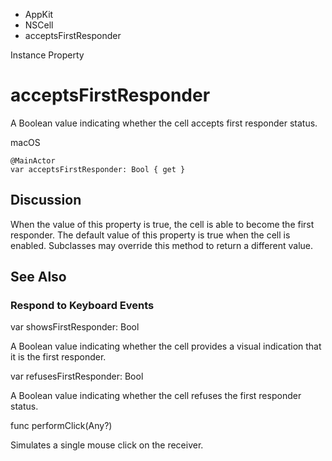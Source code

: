 

- AppKit
- NSCell
-  acceptsFirstResponder 

Instance Property

# acceptsFirstResponder

A Boolean value indicating whether the cell accepts first responder status.

macOS

``` source
@MainActor
var acceptsFirstResponder: Bool { get }
```

## Discussion

When the value of this property is true, the cell is able to become the first responder. The default value of this property is true when the cell is enabled. Subclasses may override this method to return a different value.

## See Also

### Respond to Keyboard Events

var showsFirstResponder: Bool

A Boolean value indicating whether the cell provides a visual indication that it is the first responder.

var refusesFirstResponder: Bool

A Boolean value indicating whether the cell refuses the first responder status.

func performClick(Any?)

Simulates a single mouse click on the receiver.

